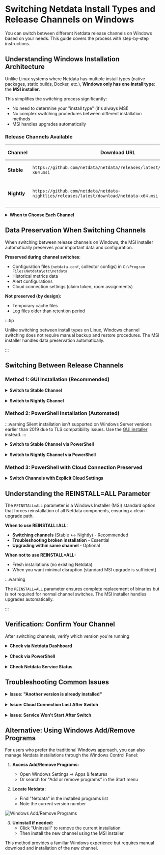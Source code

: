 # Switching Netdata Install Types and Release Channels on Windows

You can switch between different Netdata release channels on Windows based on your needs. This guide covers the process with step-by-step instructions.

## Understanding Windows Installation Architecture

Unlike Linux systems where Netdata has multiple install types (native packages, static builds, Docker, etc.), **Windows only has one install type**: the **MSI installer**.

This simplifies the switching process significantly:
- No need to determine your "install type" (it's always MSI)
- No complex switching procedures between different installation methods
- MSI handles upgrades automatically

### Release Channels Available

| Channel | Download URL | Update Frequency | Recommended For |
|---------|-------------|------------------|-----------------|
| **Stable** | `https://github.com/netdata/netdata/releases/latest/download/netdata-x64.msi` | Major and patch releases | Production systems, most users |
| **Nightly** | `https://github.com/netdata/netdata-nightlies/releases/latest/download/netdata-x64.msi` | Daily builds | Testing, early adopters, bleeding-edge features |

<details>
<summary><strong>When to Choose Each Channel</strong></summary><br/>

**Choose Stable Channel If:**
- You're running production systems
- You need predictable, well-tested releases
- You prefer less frequent updates (major releases only)
- You want maximum stability over cutting-edge features
- You have strict change management processes

**Choose Nightly Channel If:**
- You're testing new features before production deployment
- You want immediate bug fixes without waiting for releases
- You're contributing to Netdata development and need latest code
- You want to provide early feedback to the Netdata team

**Update Frequency**: Stable releases occur every few weeks to months, while Nightly builds are updated daily with every commit to the master branch.

</details>

## Data Preservation When Switching Channels

When switching between release channels on Windows, the MSI installer automatically preserves your important data and configuration.

**Preserved during channel switches:**
- Configuration files (`netdata.conf`, collector configs) in `C:\Program Files\Netdata\etc\netdata`
- Historical metrics data
- Alert configurations  
- Cloud connection settings (claim token, room assignments)

**Not preserved (by design):**
- Temporary cache files
- Log files older than retention period

:::tip

Unlike switching between install types on Linux, Windows channel switching does not require manual backup and restore procedures. The MSI installer handles data preservation automatically.

:::

## Switching Between Release Channels

### Method 1: GUI Installation (Recommended)

<details>
<summary><strong>Switch to Stable Channel</strong></summary><br/>

1. **Download the Stable MSI:**
   - Go to: `https://github.com/netdata/netdata/releases/latest/download/netdata-x64.msi`
   - Save the file to your Downloads folder

2. **Run the installer:**
   - Double-click the downloaded `.msi` file
   - Grant Administrator privileges when prompted
   - Follow the installation wizard

![Windows Installer GUI](https://raw.githubusercontent.com/netdata/docs-images/refs/heads/master/windows/release/windows-installer-gui.png)

3. **Verify the installation:**
   - The installer will automatically detect your existing installation
   - Upgrade to the Stable channel
   - Preserve your configuration and data
   - Restart the Netdata service

</details>

<br/>

<details>
<summary><strong>Switch to Nightly Channel</strong></summary><br/>

1. **Download the Nightly MSI:**
   - Go to: `https://github.com/netdata/netdata-nightlies/releases/latest/download/netdata-x64.msi`
   - Save the file to your Downloads folder

2. **Run the installer:**
   - Double-click the downloaded `.msi` file
   - Grant Administrator privileges when prompted
   - Follow the installation wizard

![Windows Installer GUI](https://raw.githubusercontent.com/netdata/docs-images/refs/heads/master/windows/release/windows-installer-gui.png)

3. **Verify the installation:**
   - The installer will automatically detect your existing installation
   - Upgrade to the Nightly channel
   - Preserve your configuration and data
   - Restart the Netdata service

</details>

### Method 2: PowerShell Installation (Automated)

:::warning
Silent installation isn't supported on Windows Server versions earlier than 2019 due to TLS compatibility issues.
Use the [GUI installer](#method-1-gui-installation-recommended) instead.
:::

<details>
<summary><strong>Switch to Stable Channel via PowerShell</strong></summary><br/>

```powershell
# Run PowerShell as Administrator
$ProgressPreference = 'SilentlyContinue'
Invoke-WebRequest https://github.com/netdata/netdata/releases/latest/download/netdata-x64.msi -OutFile "$env:TEMP\netdata-x64.msi"
msiexec /qn /i "$env:TEMP\netdata-x64.msi" REINSTALL=ALL
```

</details>

<br/>

<details>
<summary><strong>Switch to Nightly Channel via PowerShell</strong></summary><br/>

```powershell
# Run PowerShell as Administrator
$ProgressPreference = 'SilentlyContinue'
Invoke-WebRequest https://github.com/netdata/netdata-nightlies/releases/latest/download/netdata-x64.msi -OutFile "$env:TEMP\netdata-x64.msi"
msiexec /qn /i "$env:TEMP\netdata-x64.msi" REINSTALL=ALL
```

</details>

### Method 3: PowerShell with Cloud Connection Preserved

<details>
<summary><strong>Switch Channels with Explicit Cloud Settings</strong></summary><br/>

If you want to ensure your Netdata Cloud connection is maintained during the switch, you can provide your claim token and room IDs explicitly.

**Get your current cloud settings:**

```powershell
# Check current cloud configuration
Get-Content "C:\Program Files\Netdata\etc\netdata\cloud.d\cloud.conf"
```

Look for your `token` and `rooms` values.

**Switch to Stable with Cloud settings:**

```powershell
# Run PowerShell as Administrator
$ProgressPreference = 'SilentlyContinue'
Invoke-WebRequest https://github.com/netdata/netdata/releases/latest/download/netdata-x64.msi -OutFile "$env:TEMP\netdata-x64.msi"
msiexec /qn /i "$env:TEMP\netdata-x64.msi" TOKEN="<YOUR_TOKEN>" ROOMS="<YOUR_ROOMS>"
```

**Switch to Nightly with Cloud settings:**

```powershell
# Run PowerShell as Administrator
$ProgressPreference = 'SilentlyContinue'
Invoke-WebRequest https://github.com/netdata/netdata-nightlies/releases/latest/download/netdata-x64.msi -OutFile "$env:TEMP\netdata-x64.msi"
msiexec /qn /i "$env:TEMP\netdata-x64.msi" TOKEN="<YOUR_TOKEN>" ROOMS="<YOUR_ROOMS>"
```

Replace `<YOUR_TOKEN>` with your Netdata Cloud claim token and `<YOUR_ROOMS>` with your comma-separated Room IDs.

</details>

## Understanding the REINSTALL=ALL Parameter

The `REINSTALL=ALL` parameter is a Windows Installer (MSI) standard option that forces reinstallation of all Netdata components, ensuring a clean upgrade path.

**When to use REINSTALL=ALL:**
- **Switching channels** (Stable ↔ Nightly) - Recommended
- **Troubleshooting broken installation** - Essential
- **Upgrading within same channel** - Optional

**When not to use REINSTALL=ALL:**
- Fresh installations (no existing Netdata)
- When you want minimal disruption (standard MSI upgrade is sufficient)

:::warning

The `REINSTALL=ALL` parameter ensures complete replacement of binaries but is not required for normal channel switches. The MSI installer handles upgrades automatically.

:::

## Verification: Confirm Your Channel

After switching channels, verify which version you're running:

<details>
<summary><strong>Check via Netdata Dashboard</strong></summary><br/>

1. Open your browser to `http://localhost:19999`
2. Click the **Netdata logo** in the top-left corner
3. Look for the version number:
   - **Stable**: `v2.1.0` (clean version number)
   - **Nightly**: `v2.1.0-123-nightly` (includes commit hash)

</details>

<br/>

<details>
<summary><strong>Check via PowerShell</strong></summary><br/>

```powershell
# Get installed Netdata version
Get-ItemProperty "HKLM:\Software\Microsoft\Windows\CurrentVersion\Uninstall\*" | 
  Where-Object { $_.DisplayName -like "*Netdata*" } | 
  Select-Object DisplayName, DisplayVersion, Publisher
```

**Example output:**
```
DisplayName    : Netdata
DisplayVersion : 2.1.0
Publisher      : Netdata Inc.
```

</details>

<br/>

<details>
<summary><strong>Check Netdata Service Status</strong></summary><br/>

You can also verify the Netdata service is running through the Windows Services manager:

![Windows Services - Netdata](https://raw.githubusercontent.com/netdata/docs-images/refs/heads/master/windows/release/windows-services-netdata.png)

Or check via PowerShell:

```powershell
# Check Netdata service status
Get-Service netdata | Select-Object Name, Status, DisplayName

# Check service executable path
Get-WmiObject win32_service | Where-Object {$_.Name -eq 'netdata'} | Select-Object PathName
```

</details>

## Troubleshooting Common Issues

<details>
<summary><strong>Issue: "Another version is already installed"</strong></summary><br/>

**Symptoms**: MSI installer shows error about existing installation

**Solution 1**: Use the `REINSTALL=ALL` parameter explicitly:

```powershell
msiexec /qn /i netdata-x64.msi REINSTALL=ALL
```

**Solution 2**: Uninstall first via Windows Add/Remove Programs, then reinstall:

![Windows Add/Remove Programs](https://raw.githubusercontent.com/netdata/docs-images/refs/heads/master/windows/release/windows-add-remove-programs.png)

Or uninstall via PowerShell:

```powershell
# Uninstall existing installation
msiexec /qn /x netdata-x64.msi

# Wait for uninstall to complete
Start-Sleep -Seconds 10

# Reinstall with new channel
msiexec /qn /i netdata-x64.msi TOKEN="<YOUR_TOKEN>" ROOMS="<YOUR_ROOMS>"
```

</details>

<br/>

<details>
<summary><strong>Issue: Cloud Connection Lost After Switch</strong></summary><br/>

**Symptoms**: After switching channels, node doesn't appear in Netdata Cloud

**Solution**: Reclaim the node:

```powershell
# Stop Netdata service
Stop-Service netdata

# Remove old cloud configuration
Remove-Item "C:\Program Files\Netdata\var\lib\netdata\cloud.d\*" -Force

# Reinstall with claim token
msiexec /qn /i netdata-x64.msi TOKEN="<YOUR_TOKEN>" ROOMS="<YOUR_ROOMS>" REINSTALL=ALL

# Start service
Start-Service netdata
```

You can also verify the service status in Windows Services:

![Windows Services - Netdata](https://raw.githubusercontent.com/netdata/docs-images/refs/heads/master/windows/release/windows-services-netdata.png)

</details>

<br/>

<details>
<summary><strong>Issue: Service Won't Start After Switch</strong></summary><br/>

**Symptoms**: Netdata service fails to start after channel switch

**Solution**: Check service status and perform clean reinstall:

```powershell
# Check service status
Get-Service netdata

# Check Windows Event Log for errors
Get-EventLog -LogName Application -Source Netdata -Newest 20

# Perform clean reinstall
msiexec /qn /x netdata-x64.msi
Remove-Item "C:\Program Files\Netdata" -Recurse -Force -ErrorAction SilentlyContinue
Remove-Item "$env:PROGRAMDATA\Netdata" -Recurse -Force -ErrorAction SilentlyContinue
msiexec /qn /i netdata-x64.msi TOKEN="<YOUR_TOKEN>" ROOMS="<YOUR_ROOMS>"
```

If the service still won't start, check the Windows Services manager to ensure the Netdata service is present and configured correctly:

![Windows Services - Netdata](https://raw.githubusercontent.com/netdata/docs-images/refs/heads/master/windows/release/windows-services-netdata.png)

</details>

## Alternative: Using Windows Add/Remove Programs

For users who prefer the traditional Windows approach, you can also manage Netdata installations through the Windows Control Panel:

1. **Access Add/Remove Programs:**
   - Open Windows Settings → Apps & features
   - Or search for "Add or remove programs" in the Start menu

2. **Locate Netdata:**
   - Find "Netdata" in the installed programs list
   - Note the current version number

![Windows Add/Remove Programs](https://raw.githubusercontent.com/netdata/docs-images/refs/heads/master/windows/release/windows-add-remove-programs.png)

3. **Uninstall if needed:**
   - Click "Uninstall" to remove the current installation
   - Then install the new channel using the MSI installer

This method provides a familiar Windows experience but requires manual download and installation of the new channel.
